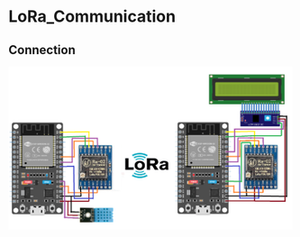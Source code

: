 # LoRa_Communication

## Connection 
 ![image](https://github.com/Saifali4604/LoRa_Communication/blob/main/Media/Connection2.png)
